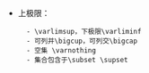 - 上极限：
        
        - \varlimsup，下极限\varliminf
        - 可列并\bigcup，可列交\bigcap
        - 空集 \varnothing
        - 集合包含于\subset \supset